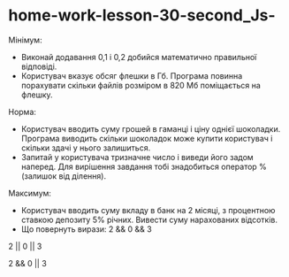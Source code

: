 # home-work-lesson-30-second_Js-
Мінімум:

 - Виконай додавання 0,1 і 0,2 добийся математично правильної відповіді.
 - Користувач вказує обсяг флешки в Гб. Програма повинна порахувати скільки файлів розміром в 820 Мб поміщається на флешку.

Норма:

 - Користувач вводить суму грошей в гаманці і ціну однієї шоколадки. Програма виводить скільки шоколадок може купити користувач і скільки здачі у нього залишиться.
 - Запитай у користувача тризначне число і виведи його задом наперед. Для вирішення завдання тобі знадобиться оператор % (залишок від ділення).

Максимум:

 - Користувач вводить суму вкладу в банк на 2 місяці, з процентною ставкою депозиту 5% річних. Вивести суму нарахованих відсотків.
 - Що повернуть вирази:
 2 && 0 && 3

 2 || 0 || 3

2 && 0 || 3
